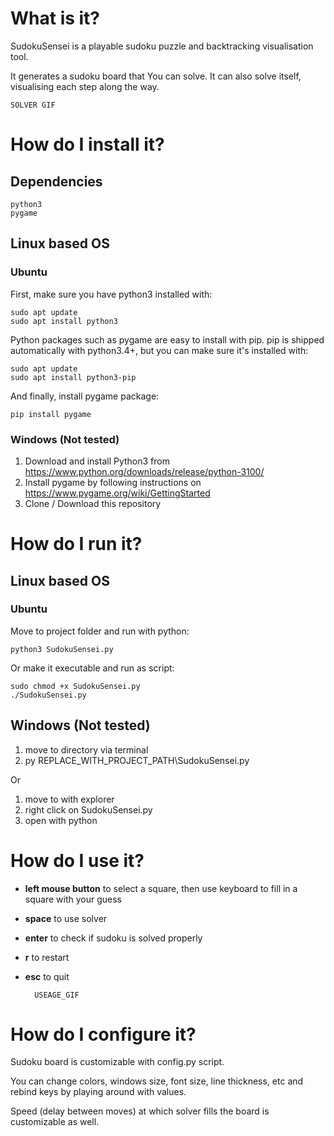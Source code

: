# What is it?
SudokuSensei is a playable sudoku puzzle and backtracking visualisation tool. 

It generates a sudoku board that You can solve. It can also solve itself, visualising each step along the way.

    SOLVER GIF

# How do I install it?
## Dependencies
    python3
    pygame
## Linux based OS 
### Ubuntu
First, make sure you have python3 installed with:

    sudo apt update
    sudo apt install python3

Python packages such as pygame are easy to install with pip. pip is shipped automatically with python3.4+, but you can make sure it's installed with:

    sudo apt update
    sudo apt install python3-pip 

And finally, install pygame package:

    pip install pygame

### Windows (Not tested)
1. Download and install Python3 from https://www.python.org/downloads/release/python-3100/ 
2. Install pygame by following instructions on https://www.pygame.org/wiki/GettingStarted 
3. Clone / Download this repository


# How do I run it? 
## Linux based OS 
### Ubuntu
Move to project folder and run with python:

    python3 SudokuSensei.py

Or make it executable and run as script:

    sudo chmod +x SudokuSensei.py
    ./SudokuSensei.py
## Windows (Not tested)
1. move to directory via terminal
2. py REPLACE_WITH_PROJECT_PATH\SudokuSensei.py

Or
1. move to with explorer
2. right click on SudokuSensei.py
3. open with python 

    

# How do I use it?

* **left mouse button** to select a square, then use keyboard to fill in a square with your guess
* **space** to use solver
* **enter** to check if sudoku is solved properly
* **r** to restart
* **esc** to quit

        USEAGE_GIF

# How do I configure it?
Sudoku board is customizable with config.py script.

You can change colors, windows size, font size, line thickness, etc and rebind keys by playing around with values.

Speed (delay between moves) at which solver fills the board is customizable as well.